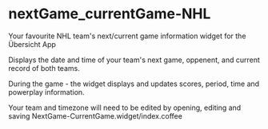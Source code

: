 # nextGame_currentGame-NHL
Your favourite NHL team's next/current game information widget for the Übersicht App

Displays the date and time of your team's next game, oppenent, and current record of both teams.

During the game - the widget displays and updates scores, period, time and powerplay information.

Your team and timezone will need to be edited by opening, editing and saving NextGame-CurrentGame.widget/index.coffee
